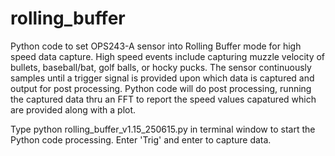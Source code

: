 # rolling_buffer
Python code to set OPS243-A sensor into Rolling Buffer mode for high speed data capture.  High speed events include capturing muzzle velocity of bullets, baseball/bat, golf balls, or hocky pucks.  The sensor continuously samples until a trigger signal is provided upon which data is captured and output for post processing.  Python code will do post processing, running the captured data thru an FFT to report the speed values capatured which are provided along with a plot.

Type python rolling_buffer_v1.15_250615.py in terminal window to start the Python code processing.  Enter 'Trig' and enter to capture data.
